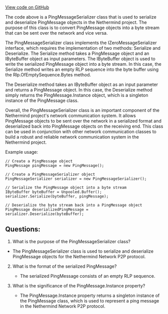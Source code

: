 [View code on GitHub](https://github.com/NethermindEth/nethermind/src/Nethermind/Nethermind.Network/P2P/Messages/PingMessageSerializer.cs)

The code above is a PingMessageSerializer class that is used to serialize and deserialize PingMessage objects in the Nethermind project. The purpose of this class is to convert PingMessage objects into a byte stream that can be sent over the network and vice versa.

The PingMessageSerializer class implements the IZeroMessageSerializer interface, which requires the implementation of two methods: Serialize and Deserialize. The Serialize method takes a PingMessage object and an IByteBuffer object as input parameters. The IByteBuffer object is used to write the serialized PingMessage object into a byte stream. In this case, the Serialize method writes an empty RLP sequence into the byte buffer using the Rlp.OfEmptySequence.Bytes method.

The Deserialize method takes an IByteBuffer object as an input parameter and returns a PingMessage object. In this case, the Deserialize method simply returns the PingMessage.Instance object, which is a singleton instance of the PingMessage class.

Overall, the PingMessageSerializer class is an important component of the Nethermind project's network communication system. It allows PingMessage objects to be sent over the network in a serialized format and deserialized back into PingMessage objects on the receiving end. This class can be used in conjunction with other network communication classes to build a robust and reliable network communication system in the Nethermind project. 

Example usage:

```
// Create a PingMessage object
PingMessage pingMessage = new PingMessage();

// Create a PingMessageSerializer object
PingMessageSerializer serializer = new PingMessageSerializer();

// Serialize the PingMessage object into a byte stream
IByteBuffer byteBuffer = Unpooled.Buffer();
serializer.Serialize(byteBuffer, pingMessage);

// Deserialize the byte stream back into a PingMessage object
PingMessage deserializedPingMessage = serializer.Deserialize(byteBuffer);
```
## Questions: 
 1. What is the purpose of the PingMessageSerializer class?
   - The PingMessageSerializer class is used to serialize and deserialize PingMessage objects for the Nethermind Network P2P protocol.

2. What is the format of the serialized PingMessage?
   - The serialized PingMessage consists of an empty RLP sequence.

3. What is the significance of the PingMessage.Instance property?
   - The PingMessage.Instance property returns a singleton instance of the PingMessage class, which is used to represent a ping message in the Nethermind Network P2P protocol.
